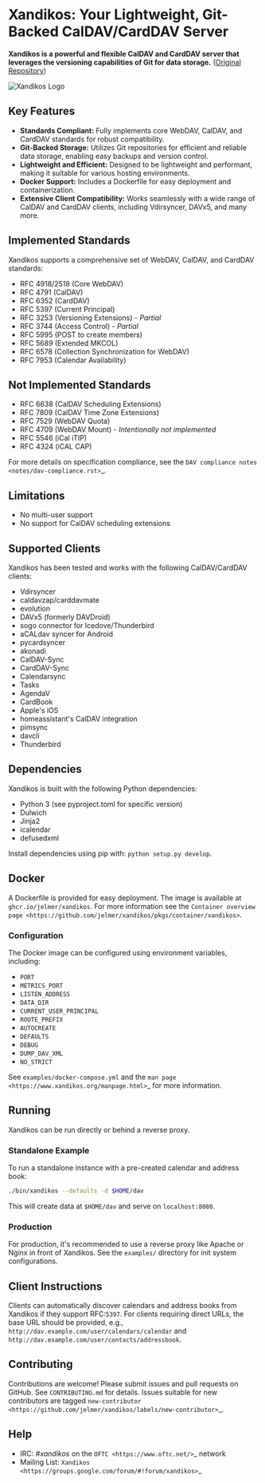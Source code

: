 # Xandikos: Your Lightweight, Git-Backed CalDAV/CardDAV Server

**Xandikos is a powerful and flexible CalDAV and CardDAV server that leverages the versioning capabilities of Git for data storage.** ([Original Repository](https://github.com/jelmer/xandikos))

![Xandikos Logo](logo.png)

## Key Features

*   **Standards Compliant:** Fully implements core WebDAV, CalDAV, and CardDAV standards for robust compatibility.
*   **Git-Backed Storage:** Utilizes Git repositories for efficient and reliable data storage, enabling easy backups and version control.
*   **Lightweight and Efficient:** Designed to be lightweight and performant, making it suitable for various hosting environments.
*   **Docker Support:** Includes a Dockerfile for easy deployment and containerization.
*   **Extensive Client Compatibility:** Works seamlessly with a wide range of CalDAV and CardDAV clients, including Vdirsyncer, DAVx5, and many more.

## Implemented Standards

Xandikos supports a comprehensive set of WebDAV, CalDAV, and CardDAV standards:

*   RFC 4918/2518 (Core WebDAV)
*   RFC 4791 (CalDAV)
*   RFC 6352 (CardDAV)
*   RFC 5397 (Current Principal)
*   RFC 3253 (Versioning Extensions) - *Partial*
*   RFC 3744 (Access Control) - *Partial*
*   RFC 5995 (POST to create members)
*   RFC 5689 (Extended MKCOL)
*   RFC 6578 (Collection Synchronization for WebDAV)
*   RFC 7953 (Calendar Availability)

## Not Implemented Standards

*   RFC 6638 (CalDAV Scheduling Extensions)
*   RFC 7809 (CalDAV Time Zone Extensions)
*   RFC 7529 (WebDAV Quota)
*   RFC 4709 (WebDAV Mount) - *Intentionally not implemented*
*   RFC 5546 (iCal iTIP)
*   RFC 4324 (iCAL CAP)

For more details on specification compliance, see the `DAV compliance notes <notes/dav-compliance.rst>`_.

## Limitations

*   No multi-user support
*   No support for CalDAV scheduling extensions

## Supported Clients

Xandikos has been tested and works with the following CalDAV/CardDAV clients:

*   Vdirsyncer
*   caldavzap/carddavmate
*   evolution
*   DAVx5 (formerly DAVDroid)
*   sogo connector for Icedove/Thunderbird
*   aCALdav syncer for Android
*   pycardsyncer
*   akonadi
*   CalDAV-Sync
*   CardDAV-Sync
*   Calendarsync
*   Tasks
*   AgendaV
*   CardBook
*   Apple's iOS
*   homeassistant's CalDAV integration
*   pimsync
*   davcli
*   Thunderbird

## Dependencies

Xandikos is built with the following Python dependencies:

*   Python 3 (see pyproject.toml for specific version)
*   Dulwich
*   Jinja2
*   icalendar
*   defusedxml

Install dependencies using pip with: `python setup.py develop`.

## Docker

A Dockerfile is provided for easy deployment. The image is available at `ghcr.io/jelmer/xandikos`. For more information see the `Container overview page <https://github.com/jelmer/xandikos/pkgs/container/xandikos>`.

### Configuration

The Docker image can be configured using environment variables, including:

*   `PORT`
*   `METRICS_PORT`
*   `LISTEN_ADDRESS`
*   `DATA_DIR`
*   `CURRENT_USER_PRINCIPAL`
*   `ROUTE_PREFIX`
*   `AUTOCREATE`
*   `DEFAULTS`
*   `DEBUG`
*   `DUMP_DAV_XML`
*   `NO_STRICT`

See `examples/docker-compose.yml` and the `man page <https://www.xandikos.org/manpage.html>`_ for more information.

## Running

Xandikos can be run directly or behind a reverse proxy.

### Standalone Example

To run a standalone instance with a pre-created calendar and address book:

```bash
./bin/xandikos --defaults -d $HOME/dav
```

This will create data at `$HOME/dav` and serve on `localhost:8080`.

### Production

For production, it's recommended to use a reverse proxy like Apache or Nginx in front of Xandikos. See the `examples/` directory for init system configurations.

## Client Instructions

Clients can automatically discover calendars and address books from Xandikos if they support RFC:`5397`. For clients requiring direct URLs, the base URL should be provided, e.g., `http://dav.example.com/user/calendars/calendar` and `http://dav.example.com/user/contacts/addressbook`.

## Contributing

Contributions are welcome! Please submit issues and pull requests on GitHub. See `CONTRIBUTING.md` for details.
Issues suitable for new contributors are tagged `new-contributor <https://github.com/jelmer/xandikos/labels/new-contributor>`_.

## Help

*   IRC: *#xandikos* on the `OFTC <https://www.oftc.net/>`_ network
*   Mailing List: `Xandikos <https://groups.google.com/forum/#!forum/xandikos>`_